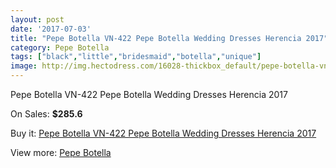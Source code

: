 ```yaml
---
layout: post
date: '2017-07-03'
title: "Pepe Botella VN-422 Pepe Botella Wedding Dresses Herencia 2017"
category: Pepe Botella
tags: ["black","little","bridesmaid","botella","unique"]
image: http://img.hectodress.com/16028-thickbox_default/pepe-botella-vn-422-pepe-botella-wedding-dresses-herencia-2013.jpg
---
```

Pepe Botella VN-422 Pepe Botella Wedding Dresses Herencia 2017

On Sales: **$285.6**
<a href="https://www.hectodress.com/pepe-botella/7809-pepe-botella-vn-422-pepe-botella-wedding-dresses-herencia-2013.html"><amp-img layout="responsive" width="600" height="600" src="//img.hectodress.com/16028-thickbox_default/pepe-botella-vn-422-pepe-botella-wedding-dresses-herencia-2013.jpg" alt="Pepe Botella VN-422 Pepe Botella Wedding Dresses Herencia 2017 0" /></a>
<a href="https://www.hectodress.com/pepe-botella/7809-pepe-botella-vn-422-pepe-botella-wedding-dresses-herencia-2013.html"><amp-img layout="responsive" width="600" height="600" src="//img.hectodress.com/16029-thickbox_default/pepe-botella-vn-422-pepe-botella-wedding-dresses-herencia-2013.jpg" alt="Pepe Botella VN-422 Pepe Botella Wedding Dresses Herencia 2017 1" /></a>

Buy it: [Pepe Botella VN-422 Pepe Botella Wedding Dresses Herencia 2017](https://www.hectodress.com/pepe-botella/7809-pepe-botella-vn-422-pepe-botella-wedding-dresses-herencia-2013.html "Pepe Botella VN-422 Pepe Botella Wedding Dresses Herencia 2017")

View more: [Pepe Botella](https://www.hectodress.com/136-pepe-botella "Pepe Botella")